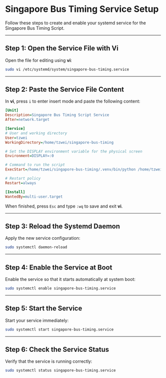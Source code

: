 # Singapore Bus Timing Service Setup

Follow these steps to create and enable your systemd service for the Singapore Bus Timing Script.

---

## Step 1: Open the Service File with Vi

Open the file for editing using **vi**:

```bash
sudo vi /etc/systemd/system/singapore-bus-timing.service
```

---

## Step 2: Paste the Service File Content

In **vi**, press `i` to enter insert mode and paste the following content:

```ini
[Unit]
Description=Singapore Bus Timing Script Service
After=network.target

[Service]
# User and working directory
User=tzwei
WorkingDirectory=/home/tzwei/singapore-bus-timing

# Set the DISPLAY environment variable for the physical screen
Environment=DISPLAY=:0

# Command to run the script
ExecStart=/home/tzwei/singapore-bus-timing/.venv/bin/python /home/tzwei/singapore-bus-timing/main.py

# Restart policy
Restart=always

[Install]
WantedBy=multi-user.target
```

When finished, press `Esc` and type `:wq` to save and exit **vi**.

---

## Step 3: Reload the Systemd Daemon

Apply the new service configuration:

```bash
sudo systemctl daemon-reload
```

---

## Step 4: Enable the Service at Boot

Enable the service so that it starts automatically at system boot:

```bash
sudo systemctl enable singapore-bus-timing.service
```

---

## Step 5: Start the Service

Start your service immediately:

```bash
sudo systemctl start singapore-bus-timing.service
```

---

## Step 6: Check the Service Status

Verify that the service is running correctly:

```bash
sudo systemctl status singapore-bus-timing.service
```
